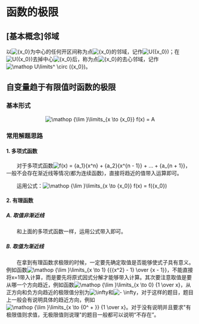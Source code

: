 # 函数的极限

## [基本概念]邻域

以<img src="https://latex.codecogs.com/gif.latex?{x_0}" title="{x_0}" />为中心的任何开区间称为点<img src="https://latex.codecogs.com/gif.latex?{x_0}" title="{x_0}" />的邻域，记作<img src="https://latex.codecogs.com/gif.latex?U({x_0})" title="U({x_0})" />；在<img src="https://latex.codecogs.com/gif.latex?U({x_0})" title="U({x_0})" />去掉中心<img src="https://latex.codecogs.com/gif.latex?{x_0}" title="{x_0}" />后，称为点<img src="https://latex.codecogs.com/gif.latex?{x_0}" title="{x_0}" />的去心邻域，记作<img src="https://latex.codecogs.com/gif.latex?\mathop&space;U\limits^&space;\circ&space;({x_0})" title="\mathop U\limits^ \circ ({x_0})" />。



## 自变量趋于有限值时函数的极限

### 基本形式

<center><img src="https://latex.codecogs.com/gif.latex?\mathop&space;{\lim&space;}\limits_{x&space;\to&space;{x_0}}&space;f(x)&space;=&space;A" title="\mathop {\lim }\limits_{x \to {x_0}} f(x) = A" /></center>

### 常用解题思路

#### 1. 多项式函数

&emsp;&emsp;对于多项式函数<img src="https://latex.codecogs.com/gif.latex?f(x)&space;=&space;{a_1}{x^n}&space;&plus;&space;{a_2}{x^{n&space;-&space;1}}&space;&plus;&space;...&space;&plus;&space;{a_{n&space;&plus;&space;1}}" title="f(x) = {a_1}{x^n} + {a_2}{x^{n - 1}} + ... + {a_{n + 1}}" />，一般不会存在渐近线等情况(都为连续函数)，直接将趋近的值带入运算即可。

&emsp;&emsp;运用公式：<img src="https://latex.codecogs.com/gif.latex?\mathop&space;{\lim&space;}\limits_{x&space;\to&space;{x_0}}&space;f(x)&space;=&space;f({x_0})" title="\mathop {\lim }\limits_{x \to {x_0}} f(x) = f({x_0})" />



#### 2. 有理函数

##### 	A. 取值非渐近线

&emsp;&emsp;和上面的多项式函数一样，运用公式带入即可。

##### 	B. 取值为渐近线

&emsp;&emsp;在拿到有理函数求极限的时候，一定要先确定取值是否能够使式子具有意义。例如函数<img src="https://latex.codecogs.com/gif.latex?\mathop&space;{\lim&space;}\limits_{x&space;\to&space;1}&space;{{{x^2}&space;-&space;1}&space;\over&space;{x&space;-&space;1}}" title="\mathop {\lim }\limits_{x \to 1} {{{x^2} - 1} \over {x - 1}}" />，不能直接将x=1带入计算，而是要先将原式因式分解才能够带入计算。其次要注意取值是要从哪一个方向趋近，例如函数<img src="https://latex.codecogs.com/gif.latex?\mathop&space;{\lim&space;}\limits_{x&space;\to&space;0}&space;{1&space;\over&space;x}" title="\mathop {\lim }\limits_{x \to 0} {1 \over x}" />，从正方向和负方向趋近的极限值分别为<img src="https://latex.codecogs.com/gif.latex?\infty" title="\infty" />和<img src="https://latex.codecogs.com/gif.latex?-&space;\infty" title="- \infty" />，对于这样的题目，题目上一般会有说明具体的趋近方向，例如<img src="https://latex.codecogs.com/gif.latex?\mathop&space;{\lim&space;}\limits_{x&space;\to&space;{0^&space;&plus;&space;}}&space;{1&space;\over&space;x}" title="\mathop {\lim }\limits_{x \to {0^ + }} {1 \over x}" />。对于没有说明并且要求"有极限值则求值，无极限值则说理"的题目一般都可以说明“不存在”。